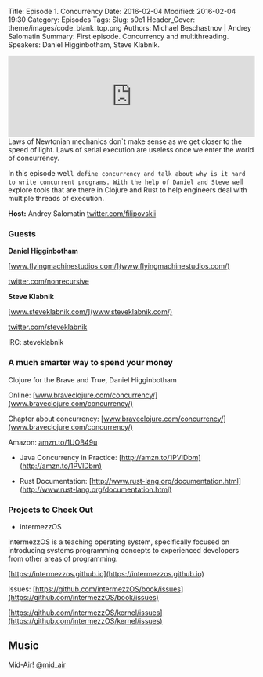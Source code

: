 Title: Episode 1. Concurrency
Date: 2016-02-04
Modified: 2016-02-04 19:30
Category: Episodes
Tags: 
Slug: s0e1
Header_Cover: theme/images/code_blank_top.png
Authors: Michael Beschastnov | Andrey Salomatin
Summary: First episode. Concurrency and multithreading. Speakers: Daniel Higginbotham, Steve Klabnik.

<iframe width="100%" height="166" scrolling="no" frameborder="no" src="https://w.soundcloud.com/player/?url=https%3A//api.soundcloud.com/tracks/245483308&amp;color=0066cc&amp;auto_play=false&amp;hide_related=false&amp;show_comments=true&amp;show_user=true&amp;show_reposts=false"></iframe>
<div class="addthis_sharing_toolbox"></div>
Laws of Newtonian mechanics don`t make sense as we get closer to the speed of light. Laws of serial execution are useless once we enter the world of concurrency.

In this episode we`ll define concurrency and talk about why is it hard to write concurrent programs. With the help of Daniel and Steve we`ll explore tools that are there in Clojure and Rust to help engineers deal with multiple threads of execution.

**Host:** Andrey Salomatin [twitter.com/filipovskii](https://twitter.com/filipovskii)

### Guests ###

**Daniel Higginbotham**

[www.flyingmachinestudios.com/](www.flyingmachinestudios.com/)

[twitter.com/nonrecursive](https://twitter.com/nonrecursive)

**Steve Klabnik**

[www.steveklabnik.com/](www.steveklabnik.com/)

[twitter.com/steveklabnik](https://twitter.com/steveklabnik)

IRC: steveklabnik

### A much smarter way to spend your money ###

Clojure for the Brave and True, Daniel Higginbotham

Online: [www.braveclojure.com/concurrency/](www.braveclojure.com/concurrency/)

Chapter about concurrency: [www.braveclojure.com/concurrency/](www.braveclojure.com/concurrency/)

Amazon: [amzn.to/1UOB49u](www.amzn.to/1UOB49u)

* Java Concurrency in Practice: [http://amzn.to/1PVlDbm](http://amzn.to/1PVlDbm)

* Rust Documentation: [http://www.rust-lang.org/documentation.html](http://www.rust-lang.org/documentation.html)

### Projects to Check Out ###

* intermezzOS

intermezzOS is a teaching operating system, specifically focused on introducing systems programming concepts to experienced developers from other areas of programming.

[https://intermezzos.github.io](https://intermezzos.github.io)

Issues:
[https://github.com/intermezzOS/book/issues](https://github.com/intermezzOS/book/issues)

[https://github.com/intermezzOS/kernel/issues](https://github.com/intermezzOS/kernel/issues)

## Music ##

Mid-Air!
[@mid_air](https://soundcloud.com/mid_air)


